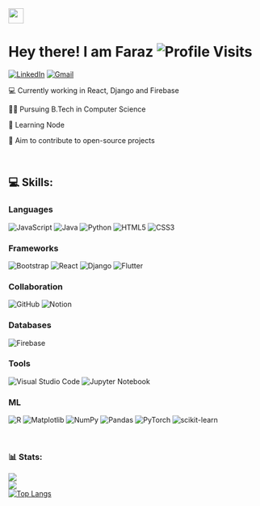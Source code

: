 <img src="https://github.com/TheDudeThatCode/TheDudeThatCode/blob/master/Assets/Hi.gif" width="30px"/> 

# Hey there! I am Faraz  ![Profile Visits](https://komarev.com/ghpvc/?username=SFarazH) 
[![LinkedIn](https://img.shields.io/badge/LinkedIn-0077B5?style=for-the-badge&logo=linkedin&logoColor=white)](https://linkedin.com/in/syed-faraz-hasan) [![Gmail](https://img.shields.io/badge/Gmail-D14836?style=for-the-badge&logo=gmail&logoColor=white)](mailto:syedfarazhasan1@gmail.com) 



💻 Currently working in React, Django and Firebase

👨‍🎓 Pursuing B.Tech in Computer Science

🌱 Learning Node

🚀 Aim to contribute to open-source projects

<br />

## 💻 Skills:

### Languages
![JavaScript](https://img.shields.io/badge/javascript-%23323330.svg?style=for-the-badge&logo=javascript&logoColor=%23F7DF1E) ![Java](https://img.shields.io/badge/java-%23ED8B00.svg?style=for-the-badge&logo=openjdk&logoColor=white) ![Python](https://img.shields.io/badge/python-3670A0?style=for-the-badge&logo=python&logoColor=ffdd54) 
![HTML5](https://img.shields.io/badge/html5-%23E34F26.svg?style=for-the-badge&logo=html5&logoColor=white) ![CSS3](https://img.shields.io/badge/css3-%231572B6.svg?style=for-the-badge&logo=css3&logoColor=white)


### Frameworks
![Bootstrap](https://img.shields.io/badge/bootstrap-%238511FA.svg?style=for-the-badge&logo=bootstrap&logoColor=white)  ![React](https://img.shields.io/badge/react-%2320232a.svg?style=for-the-badge&logo=react&logoColor=%2361DAFB) ![Django](https://img.shields.io/badge/django-%23092E20.svg?style=for-the-badge&logo=django&logoColor=white) ![Flutter](https://img.shields.io/badge/Flutter-%2302569B.svg?style=for-the-badge&logo=Flutter&logoColor=white)

### Collaboration
![GitHub](https://img.shields.io/badge/github-%23121011.svg?style=for-the-badge&logo=github&logoColor=white) ![Notion](https://img.shields.io/badge/Notion-%23000000.svg?style=for-the-badge&logo=notion&logoColor=white)

### Databases
![Firebase](https://img.shields.io/badge/firebase-%23039BE5.svg?style=for-the-badge&logo=firebase) 

### Tools
![Visual Studio Code](https://img.shields.io/badge/Visual%20Studio%20Code-0078d7.svg?style=for-the-badge&logo=visual-studio-code&logoColor=white) ![Jupyter Notebook](https://img.shields.io/badge/jupyter-%23FA0F00.svg?style=for-the-badge&logo=jupyter&logoColor=white)

### ML
![R](https://img.shields.io/badge/r-%23276DC3.svg?style=for-the-badge&logo=r&logoColor=white)
![Matplotlib](https://img.shields.io/badge/Matplotlib-%23000000.svg?style=for-the-badge&logo=Matplotlib&logoColor=black) ![NumPy](https://img.shields.io/badge/numpy-%23013243.svg?style=for-the-badge&logo=numpy&logoColor=white) ![Pandas](https://img.shields.io/badge/pandas-%23150458.svg?style=for-the-badge&logo=pandas&logoColor=white) ![PyTorch](https://img.shields.io/badge/PyTorch-%23EE4C2C.svg?style=for-the-badge&logo=PyTorch&logoColor=white) ![scikit-learn](https://img.shields.io/badge/scikit--learn-%23F7931E.svg?style=for-the-badge&logo=scikit-learn&logoColor=white)

<br />

### 📊 Stats:
![](https://github-readme-stats.vercel.app/api?username=SFarazH&theme=radical&hide_border=false&include_all_commits=true&count_private=false) <br/>
![](https://github-readme-streak-stats.herokuapp.com/?user=SFarazH&theme=radical&hide_border=false)<br/>
[![Top Langs](https://github-readme-stats.vercel.app/api/top-langs/?username=SFarazH&theme=radical&langs_count=8)](https://github.com/anuraghazra/github-readme-stats)
<br>


